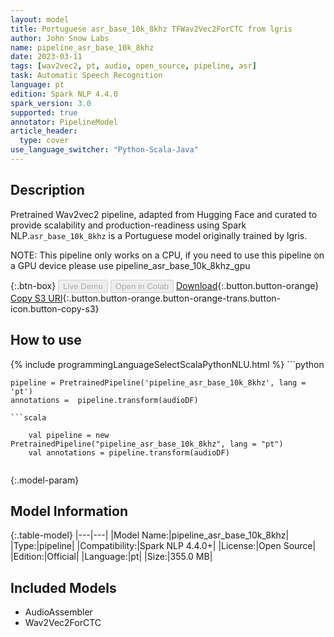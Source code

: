 ```yaml
---
layout: model
title: Portuguese asr_base_10k_8khz TFWav2Vec2ForCTC from lgris
author: John Snow Labs
name: pipeline_asr_base_10k_8khz
date: 2023-03-11
tags: [wav2vec2, pt, audio, open_source, pipeline, asr]
task: Automatic Speech Recognition
language: pt
edition: Spark NLP 4.4.0
spark_version: 3.0
supported: true
annotator: PipelineModel
article_header:
  type: cover
use_language_switcher: "Python-Scala-Java"
---
```


## Description

Pretrained Wav2vec2  pipeline, adapted from Hugging Face and curated to provide scalability and production-readiness using Spark NLP.`asr_base_10k_8khz` is a Portuguese model originally trained by lgris.

NOTE: This pipeline only works on a CPU, if you need to use this pipeline on a GPU device please use pipeline_asr_base_10k_8khz_gpu

{:.btn-box}
<button class="button button-orange" disabled>Live Demo</button>
<button class="button button-orange" disabled>Open in Colab</button>
[Download](https://s3.amazonaws.com/auxdata.johnsnowlabs.com/public/models/pipeline_asr_base_10k_8khz_pt_4.4.0_3.0_1678558336769.zip){:.button.button-orange}
[Copy S3 URI](s3://auxdata.johnsnowlabs.com/public/models/pipeline_asr_base_10k_8khz_pt_4.4.0_3.0_1678558336769.zip){:.button.button-orange.button-orange-trans.button-icon.button-copy-s3}

## How to use



<div class="tabs-box" markdown="1">
{% include programmingLanguageSelectScalaPythonNLU.html %}
```python

    pipeline = PretrainedPipeline('pipeline_asr_base_10k_8khz', lang = 'pt')
    annotations =  pipeline.transform(audioDF)
    
```
```scala

    val pipeline = new PretrainedPipeline("pipeline_asr_base_10k_8khz", lang = "pt")
    val annotations = pipeline.transform(audioDF)
    
```
</div>

{:.model-param}
## Model Information

{:.table-model}
|---|---|
|Model Name:|pipeline_asr_base_10k_8khz|
|Type:|pipeline|
|Compatibility:|Spark NLP 4.4.0+|
|License:|Open Source|
|Edition:|Official|
|Language:|pt|
|Size:|355.0 MB|

## Included Models

- AudioAssembler
- Wav2Vec2ForCTC